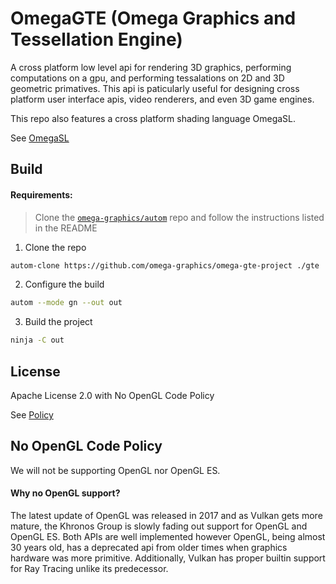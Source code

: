# OmegaGTE (Omega Graphics and Tessellation Engine)
A cross platform low level api for rendering 3D graphics, performing computations on a gpu, and performing tessalations on 2D and 3D geometric primatives. This api is paticularly useful for designing cross platform user interface apis, video renderers, and even 3D game engines.

This repo also features a cross platform shading language OmegaSL.

See [OmegaSL](./omegasl)


## Build

#### Requirements:

> Clone the [`omega-graphics/autom`](https://github.com/omega-graphics/autom) repo and follow the instructions listed in the README

1. Clone the repo
```sh
autom-clone https://github.com/omega-graphics/omega-gte-project ./gte
```
2. Configure the build
```sh
autom --mode gn --out out
```

3. Build the project
```sh
ninja -C out
```
## License

Apache License 2.0 with No OpenGL Code Policy

See [Policy](##no-opengl-code-policy)






## No OpenGL Code Policy

We will not be supporting OpenGL nor OpenGL ES.

#### Why no OpenGL support?

The latest update of OpenGL was released in 2017 and as Vulkan gets more mature, the Khronos Group is slowly fading out support for OpenGL and OpenGL ES. Both APIs are well implemented however OpenGL, being almost 30 years old, has a deprecated api from older times when graphics hardware was more primitive. Additionally, Vulkan has proper builtin support for Ray Tracing unlike its predecessor.